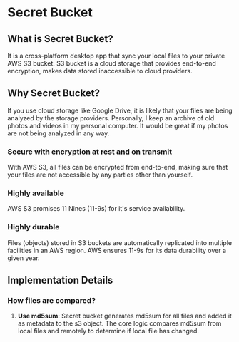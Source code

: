 # Secret Bucket

## What is Secret Bucket?

It is a cross-platform desktop app that sync your local files to your private AWS S3 bucket. 
S3 bucket is a cloud storage that provides end-to-end encryption, makes data stored inaccessible to 
cloud providers.

## Why Secret Bucket?
If you use cloud storage like Google Drive, it is likely that your files are being analyzed by the storage providers.
Personally, I keep an archive of old photos and videos in my personal computer. It would be great if my photos are not being analyzed in any way.  

### Secure with encryption at rest and on transmit
With AWS S3, all files can be encrypted from end-to-end, making sure that your files are not accessible by any parties other than yourself.

### Highly available 
AWS S3 promises 11 Nines (11-9s) for it's service availability. 
   
### Highly durable
Files (objects) stored in S3 buckets are automatically replicated into multiple facilities in an AWS region. AWS ensures 11-9s for its data durability over a given year. 


## Implementation Details

### How files are compared?

1. **Use md5sum**: Secret bucket generates md5sum for all files and added it as metadata to the s3 object. The core logic compares md5sum from local files and remotely to determine if local file has changed.
